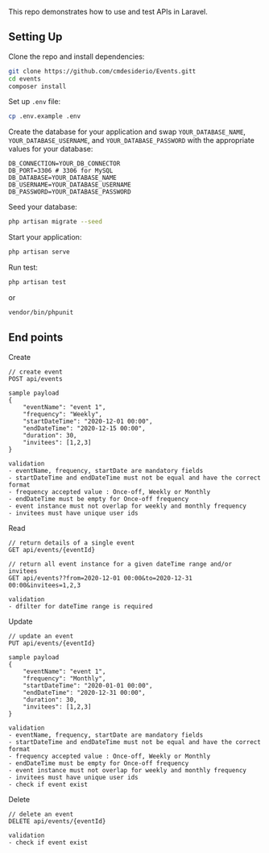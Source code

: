 This repo demonstrates how to use and test APIs in Laravel.

## Setting Up

Clone the repo and install dependencies:

```bash
git clone https://github.com/cmdesiderio/Events.gitt
cd events
composer install
```

Set up `.env` file:

```bash
cp .env.example .env
```

Create the database for your application and swap `YOUR_DATABASE_NAME`, `YOUR_DATABASE_USERNAME`, and `YOUR_DATABASE_PASSWORD` with the appropriate values for your database:

```
DB_CONNECTION=YOUR_DB_CONNECTOR
DB_PORT=3306 # 3306 for MySQL
DB_DATABASE=YOUR_DATABASE_NAME
DB_USERNAME=YOUR_DATABASE_USERNAME
DB_PASSWORD=YOUR_DATABASE_PASSWORD
```

Seed your database:

```bash
php artisan migrate --seed
```

Start your application:

```bash
php artisan serve
```

Run test:

```bash
php artisan test
```
or
```bash
vendor/bin/phpunit
```

End points
----------

Create
```
// create event
POST api/events

sample payload
{
    "eventName": "event 1",
    "frequency": "Weekly",
    "startDateTime": "2020-12-01 00:00",
    "endDateTime": "2020-12-15 00:00",
    "duration": 30, 
    "invitees": [1,2,3]
}

validation
- eventName, frequency, startDate are mandatory fields
- startDateTime and endDateTime must not be equal and have the correct format
- frequency accepted value : Once-off, Weekly or Monthly
- endDateTime must be empty for Once-off frequency
- event instance must not overlap for weekly and monthly frequency
- invitees must have unique user ids
```

Read
```
// return details of a single event
GET api/events/{eventId}

// return all event instance for a given dateTime range and/or invitees
GET api/events??from=2020-12-01 00:00&to=2020-12-31 00:00&invitees=1,2,3

validation
- dfilter for dateTime range is required
```

Update
```
// update an event
PUT api/events/{eventId}

sample payload
{
    "eventName": "event 1",
    "frequency": "Monthly",
    "startDateTime": "2020-01-01 00:00",
    "endDateTime": "2020-12-31 00:00",
    "duration": 30, 
    "invitees": [1,2,3]
}

validation
- eventName, frequency, startDate are mandatory fields
- startDateTime and endDateTime must not be equal and have the correct format
- frequency accepted value : Once-off, Weekly or Monthly
- endDateTime must be empty for Once-off frequency
- event instance must not overlap for weekly and monthly frequency
- invitees must have unique user ids
- check if event exist
```

Delete
```
// delete an event
DELETE api/events/{eventId}

validation
- check if event exist
```
